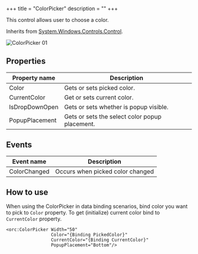 +++
title = "ColorPicker" 
description = ""
+++

This control allows user to choose a color. 

Inherits from [System.Windows.Controls.Control][1].

![ColorPicker 01][2]

## Properties

Property name|Description
---|---
Color|Gets or sets picked color.
CurrentColor|Get or sets current color.
IsDropDownOpen|Gets or sets whether is popup visible.
PopupPlacement|Gets or sets the select color popup placement.

## Events

Event name|Description
---|---
ColorChanged|Occurs when picked color changed

## How to use

When using the ColorPicker in data binding scenarios, bind color you want to pick to `Color` property.
To get (initialize) current color bind to `CurrentColor` property.

```
<orc:ColorPicker Width="50"
                 Color="{Binding PickedColor}"
                 CurrentColor="{Binding CurrentColor}"
                 PopupPlacement="Bottom"/>
```

[1]: https://msdn.microsoft.com/en-us/library/system.windows.controls.control(v=vs.110).aspx
[2]: ../../images/orc.controls/colorpicker/ColorPicker_01.png